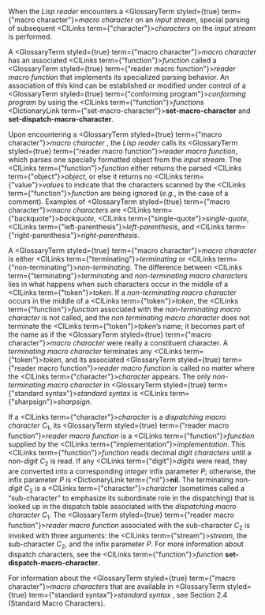  



When the *Lisp reader* encounters a <GlossaryTerm styled={true} term={"macro character"}><i>macro character</i></GlossaryTerm> on an *input stream*, special parsing of subsequent <ClLinks  term={"character"}><i>characters</i></ClLinks> on the *input stream* is performed. 



A <GlossaryTerm styled={true} term={"macro character"}><i>macro character</i></GlossaryTerm> has an associated <ClLinks  term={"function"}><i>function</i></ClLinks> called a <GlossaryTerm styled={true} term={"reader macro function"}><i>reader macro function</i></GlossaryTerm> that implements its specialized parsing behavior. An association of this kind can be established or modified under control of a <GlossaryTerm styled={true} term={"conforming program"}><i>conforming program</i></GlossaryTerm> by using the <ClLinks  term={"function"}><i>functions</i></ClLinks> <DictionaryLink  term={"set-macro-character"}><b>set-macro-character</b></DictionaryLink> and **set-dispatch-macro-character**. 



Upon encountering a <GlossaryTerm styled={true} term={"macro character"}><i>macro character</i></GlossaryTerm> , the *Lisp reader* calls its <GlossaryTerm styled={true} term={"reader macro function"}><i>reader macro function</i></GlossaryTerm>, which parses one specially formatted object from the *input stream*. The <ClLinks  term={"function"}><i>function</i></ClLinks> either returns the parsed <ClLinks  term={"object"}><i>object</i></ClLinks>, or else it returns no <ClLinks  term={"value"}><i>values</i></ClLinks> to indicate that the characters scanned by the <ClLinks  term={"function"}><i>function</i></ClLinks> are being ignored (*e.g.*, in the case of a comment). Examples of <GlossaryTerm styled={true} term={"macro character"}><i>macro characters</i></GlossaryTerm> are <ClLinks  term={"backquote"}><i>backquote</i></ClLinks>, <ClLinks  term={"single-quote"}><i>single-quote</i></ClLinks>, <ClLinks  term={"left-parenthesis"}><i>left-parenthesis</i></ClLinks>, and <ClLinks  term={"right-parenthesis"}><i>right-parenthesis</i></ClLinks>. 



A <GlossaryTerm styled={true} term={"macro character"}><i>macro character</i></GlossaryTerm> is either <ClLinks  term={"terminating"}><i>terminating</i></ClLinks> or <ClLinks  term={"non-terminating"}><i>non-terminating</i></ClLinks>. The difference between <ClLinks  term={"terminating"}><i>terminating</i></ClLinks> and *non-terminating macro characters* lies in what happens when such characters occur in the middle of a <ClLinks  term={"token"}><i>token</i></ClLinks>. If a *non-terminating macro character* occurs in the middle of a <ClLinks  term={"token"}><i>token</i></ClLinks>, the <ClLinks  term={"function"}><i>function</i></ClLinks> associated with the *non-terminating macro character* is not called, and the *non terminating macro character* does not terminate the <ClLinks  term={"token"}><i>token</i></ClLinks>’s name; it becomes part of the name as if the <GlossaryTerm styled={true} term={"macro character"}><i>macro character</i></GlossaryTerm> were really a constituent character. A *terminating macro character* terminates any <ClLinks  term={"token"}><i>token</i></ClLinks>, and its associated <GlossaryTerm styled={true} term={"reader macro function"}><i>reader macro function</i></GlossaryTerm> is called no matter where the <ClLinks  term={"character"}><i>character</i></ClLinks> appears. The only *non-terminating macro character* in <GlossaryTerm styled={true} term={"standard syntax"}><i>standard syntax</i></GlossaryTerm> is <ClLinks  term={"sharpsign"}><i>sharpsign</i></ClLinks>. 



If a <ClLinks  term={"character"}><i>character</i></ClLinks> is a *dispatching macro character C*<sub>1</sub>, its <GlossaryTerm styled={true} term={"reader macro function"}><i>reader macro function</i></GlossaryTerm> is a <ClLinks  term={"function"}><i>function</i></ClLinks> supplied by the <ClLinks  term={"implementation"}><i>implementation</i></ClLinks>. This <ClLinks  term={"function"}><i>function</i></ClLinks> reads decimal *digit characters* until a non-*digit C*<sub>2</sub> is read. If any <ClLinks  term={"digit"}><i>digits</i></ClLinks> were read, they are converted into a corresponding *integer* infix parameter *P*; otherwise, the infix parameter *P* is <DictionaryLink  term={"nil"}><b>nil</b></DictionaryLink>. The terminating non-*digit C*<sub>2</sub> is a <ClLinks  term={"character"}><i>character</i></ClLinks> (sometimes called a “sub-character” to emphasize its subordinate role in the dispatching) that is looked up in the dispatch table associated with the *dispatching macro character C*<sub>1</sub>. The <GlossaryTerm styled={true} term={"reader macro function"}><i>reader macro function</i></GlossaryTerm> associated with the sub-character *C*<sub>2</sub> is invoked with three arguments: the <ClLinks  term={"stream"}><i>stream</i></ClLinks>, the sub-character *C*<sub>2</sub>, and the infix parameter *P*. For more information about dispatch characters, see the <ClLinks  term={"function"}><i>function</i></ClLinks> **set-dispatch-macro-character**. 



For information about the <GlossaryTerm styled={true} term={"macro character"}><i>macro characters</i></GlossaryTerm> that are available in <GlossaryTerm styled={true} term={"standard syntax"}><i>standard syntax</i></GlossaryTerm> , see Section 2.4 (Standard Macro Characters).  







